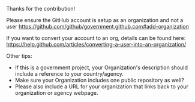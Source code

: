 Thanks for the contribution!

Please ensure the GitHub account is setup as an organization and not a user https://github.com/github/government.github.com#add-organization

If you want to convert your account to an org, details can be found here: https://help.github.com/articles/converting-a-user-into-an-organization/

Other tips:
 - If this is a government project, your Organization's description should include a reference to your country/agency.
 - Make sure your Organization includes one public repository as well?
 - Please also include a URL for your organization that links back to your organization or agency webpage.
